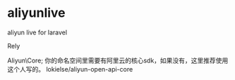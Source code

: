 # aliyunlive
aliyun live for laravel


Rely

Aliyun\Core;
你的命名空间里需要有阿里云的核心sdk，如果没有，这里推荐使用这个人写的。
lokielse/aliyun-open-api-core


